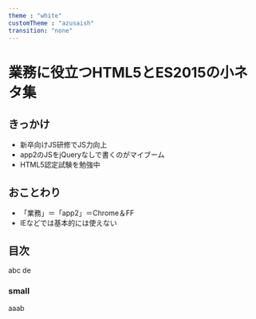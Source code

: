 ```yaml
---
theme : "white"
customTheme : "azusaish"
transition: "none"
---
```

# 業務に役立つHTML5とES2015の小ネタ集



## きっかけ

- 新卒向けJS研修でJS力向上
- app2のJSをjQueryなしで書くのがマイブーム
- HTML5認定試験を勉強中



## おことわり

- 「業務」＝「app2」＝Chrome＆FF
- IEなどでは基本的には使えない



## 目次

abc
de


### small

aaab